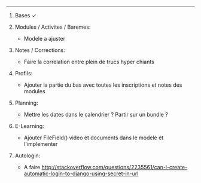--------------

1. Bases ✓

2. Modules / Activites / Baremes:
    - Modele a ajuster 

3. Notes / Corrections:
    - Faire la correlation entre plein de trucs hyper chiants

4. Profils:
	- Ajouter la partie du bas avec toutes les inscriptions et notes des modules

5. Planning:
    - Mettre les dates dans le calendrier ? Partir sur un bundle ? 

6. E-Learning:
    - Ajouter FileField() video et documents dans le modele et l'implementer

7.  Autologin:
    - A faire
    http://stackoverflow.com/questions/2235561/can-i-create-automatic-login-to-django-using-secret-in-url
